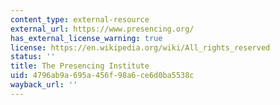 ```yaml
---
content_type: external-resource
external_url: https://www.presencing.org/
has_external_license_warning: true
license: https://en.wikipedia.org/wiki/All_rights_reserved
status: ''
title: The Presencing Institute
uid: 4796ab9a-695a-456f-98a6-ce6d0ba5538c
wayback_url: ''
---
```

